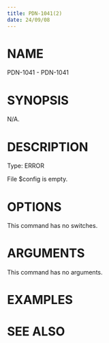 ```yaml
---
title: PDN-1041(2)
date: 24/09/08
---
```


# NAME

PDN-1041 - PDN-1041

# SYNOPSIS

N/A.

# DESCRIPTION

Type: ERROR

File $config is empty.

# OPTIONS

This command has no switches.

# ARGUMENTS

This command has no arguments.

# EXAMPLES

# SEE ALSO
